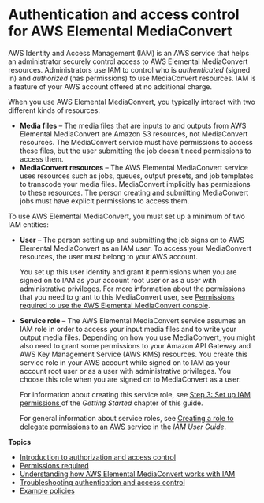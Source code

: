# Authentication and access control for AWS Elemental MediaConvert<a name="auth-and-access-control"></a>

AWS Identity and Access Management \(IAM\) is an AWS service that helps an administrator securely control access to AWS Elemental MediaConvert resources\. Administrators use IAM to control who is *authenticated* \(signed in\) and *authorized* \(has permissions\) to use MediaConvert resources\. IAM is a feature of your AWS account offered at no additional charge\.

When you use AWS Elemental MediaConvert, you typically interact with two different kinds of resources:
+ **Media files** – The media files that are inputs to and outputs from AWS Elemental MediaConvert are Amazon S3 resources, not MediaConvert resources\. The MediaConvert service must have permissions to access these files, but the user submitting the job doesn't need permissions to access them\.
+ **MediaConvert resources** – The AWS Elemental MediaConvert service uses resources such as jobs, queues, output presets, and job templates to transcode your media files\. MediaConvert implicitly has permissions to these resources\. The person creating and submitting MediaConvert jobs must have explicit permissions to access them\.

To use AWS Elemental MediaConvert, you must set up a minimum of two IAM entities:
+ **User** – The person setting up and submitting the job signs on to AWS Elemental MediaConvert as an IAM *user*\. To access your MediaConvert resources, the user must belong to your AWS account\.

  You set up this user identity and grant it permissions when you are signed on to IAM as your account root user or as a user with administrative privileges\. For more information about the permissions that you need to grant to this MediaConvert user, see [Permissions required to use the AWS Elemental MediaConvert console](auth_access_required-permissions.md#auth_access_required-permissions-console)\.
+ **Service role** – The AWS Elemental MediaConvert service assumes an IAM role in order to access your input media files and to write your output media files\. Depending on how you use MediaConvert, you might also need to grant some permissions to your Amazon API Gateway and AWS Key Management Service \(AWS KMS\) resources\. You create this service role in your AWS account while signed on to IAM as your account root user or as a user with administrative privileges\. You choose this role when you are signed on to MediaConvert as a user\. 

  For information about creating this service role, see [Step 3: Set up IAM permissions ](iam-role.md) of the *Getting Started* chapter of this guide\.

  For general information about service roles, see [Creating a role to delegate permissions to an AWS service](https://docs.aws.amazon.com/IAM/latest/UserGuide/id_roles_create_for-service.html) in the *IAM User Guide*\. 

**Topics**
+ [Introduction to authorization and access control](auth_access_introduction.md)
+ [Permissions required](auth_access_required-permissions.md)
+ [Understanding how AWS Elemental MediaConvert works with IAM](auth_access_service-with-iam.md)
+ [Troubleshooting authentication and access control](auth_access_troubleshoot.md)
+ [Example policies](example-policies.md)